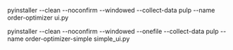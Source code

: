 
pyinstaller --clean --noconfirm --windowed --collect-data pulp --name order-optimizer ui.py


pyinstaller --clean --noconfirm --windowed --onefile --collect-data pulp --name order-optimizer-simple simple_ui.py
